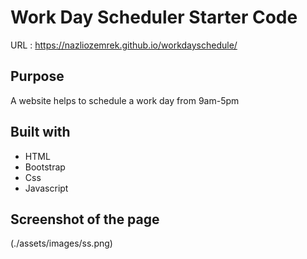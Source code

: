 # Work Day Scheduler Starter Code
URL : https://nazliozemrek.github.io/workdayschedule/

## Purpose
A website helps to schedule a work day from 9am-5pm

## Built with
* HTML
* Bootstrap
* Css
* Javascript
## Screenshot of the page
(./assets/images/ss.png)
